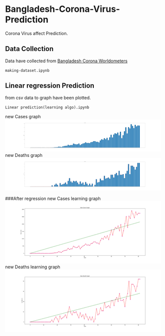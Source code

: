 # Bangladesh-Corona-Virus-Prediction
Corona Virus affect Prediction.

## Data Collection
Data have collected from [Bangladesh Corona Worldometers](https://www.worldometers.info/coronavirus/country/bangladesh/) 
```
making-dataset.ipynb
```
## Linear regression Prediction
from csv data to graph have been plotted. 
```
Linear prediction(learning algo).ipynb
```
new Cases graph
![Alt new Cases graph](./newCasesBarLinegraph.png?raw=true "new Cases graph")
new Deaths graph
![Alt new Deaths graph](./newDeathsBarLinegraph.png?raw=true "new Deaths graph")

###After regression 
new Cases learning graph
![Alt new Cases graph](./newLearningCasesLinegraph.png?raw=true "new Cases graph")
new Deaths learning graph
![Alt new Deaths graph](./newLearningDeathsLinegraph.png?raw=true "new Deaths graph")